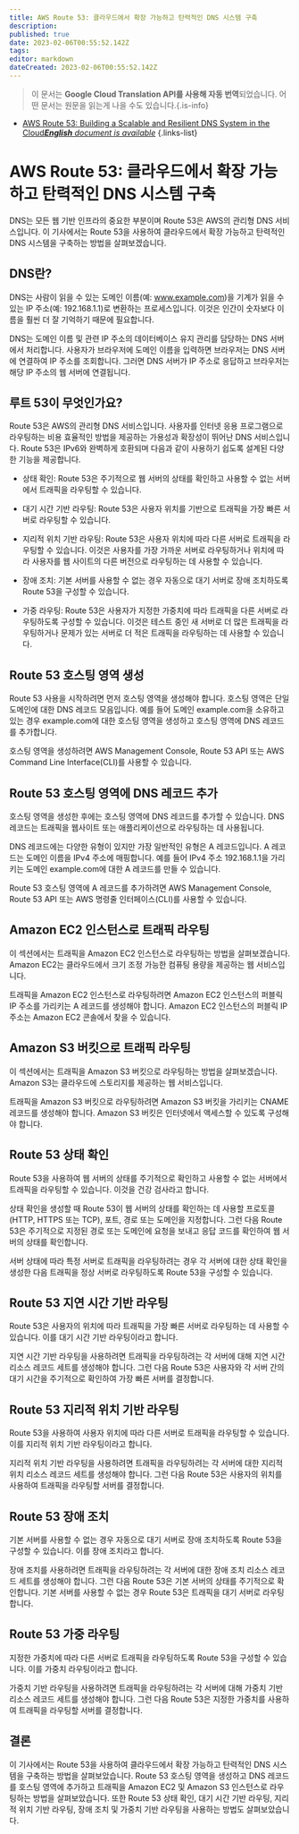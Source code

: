 ```yaml
---
title: AWS Route 53: 클라우드에서 확장 가능하고 탄력적인 DNS 시스템 구축
description: 
published: true
date: 2023-02-06T00:55:52.142Z
tags: 
editor: markdown
dateCreated: 2023-02-06T00:55:52.142Z
---
```


> 이 문서는 **Google Cloud Translation API를 사용해 자동 번역**되었습니다.
어떤 문서는 원문을 읽는게 나을 수도 있습니다.{.is-info}



- [AWS Route 53: Building a Scalable and Resilient DNS System in the Cloud***English** document is available*](/en/Knowledge-base/Cloud/aws-route-53-building-a-scalable-and-resilient-dns-system-in-the-cloud)
{.links-list}


# AWS Route 53: 클라우드에서 확장 가능하고 탄력적인 DNS 시스템 구축

DNS는 모든 웹 기반 인프라의 중요한 부분이며 Route 53은 AWS의 관리형 DNS 서비스입니다. 이 기사에서는 Route 53을 사용하여 클라우드에서 확장 가능하고 탄력적인 DNS 시스템을 구축하는 방법을 살펴보겠습니다.

## DNS란?

DNS는 사람이 읽을 수 있는 도메인 이름(예: www.example.com)을 기계가 읽을 수 있는 IP 주소(예: 192.168.1.1)로 변환하는 프로세스입니다. 이것은 인간이 숫자보다 이름을 훨씬 더 잘 기억하기 때문에 필요합니다.

DNS는 도메인 이름 및 관련 IP 주소의 데이터베이스 유지 관리를 담당하는 DNS 서버에서 처리합니다. 사용자가 브라우저에 도메인 이름을 입력하면 브라우저는 DNS 서버에 연결하여 IP 주소를 조회합니다. 그러면 DNS 서버가 IP 주소로 응답하고 브라우저는 해당 IP 주소의 웹 서버에 연결됩니다.

## 루트 53이 무엇인가요?

Route 53은 AWS의 관리형 DNS 서비스입니다. 사용자를 인터넷 응용 프로그램으로 라우팅하는 비용 효율적인 방법을 제공하는 가용성과 확장성이 뛰어난 DNS 서비스입니다. Route 53은 IPv6와 완벽하게 호환되며 다음과 같이 사용하기 쉽도록 설계된 다양한 기능을 제공합니다.

- 상태 확인: Route 53은 주기적으로 웹 서버의 상태를 확인하고 사용할 수 없는 서버에서 트래픽을 라우팅할 수 있습니다.

- 대기 시간 기반 라우팅: Route 53은 사용자 위치를 기반으로 트래픽을 가장 빠른 서버로 라우팅할 수 있습니다.

- 지리적 위치 기반 라우팅: Route 53은 사용자 위치에 따라 다른 서버로 트래픽을 라우팅할 수 있습니다. 이것은 사용자를 가장 가까운 서버로 라우팅하거나 위치에 따라 사용자를 웹 사이트의 다른 버전으로 라우팅하는 데 사용할 수 있습니다.

- 장애 조치: 기본 서버를 사용할 수 없는 경우 자동으로 대기 서버로 장애 조치하도록 Route 53을 구성할 수 있습니다.

- 가중 라우팅: Route 53은 사용자가 지정한 가중치에 따라 트래픽을 다른 서버로 라우팅하도록 구성할 수 있습니다. 이것은 테스트 중인 새 서버로 더 많은 트래픽을 라우팅하거나 문제가 있는 서버로 더 적은 트래픽을 라우팅하는 데 사용할 수 있습니다.

## Route 53 호스팅 영역 생성

Route 53 사용을 시작하려면 먼저 호스팅 영역을 생성해야 합니다. 호스팅 영역은 단일 도메인에 대한 DNS 레코드 모음입니다. 예를 들어 도메인 example.com을 소유하고 있는 경우 example.com에 대한 호스팅 영역을 생성하고 호스팅 영역에 DNS 레코드를 추가합니다.

호스팅 영역을 생성하려면 AWS Management Console, Route 53 API 또는 AWS Command Line Interface(CLI)를 사용할 수 있습니다.

## Route 53 호스팅 영역에 DNS 레코드 추가

호스팅 영역을 생성한 후에는 호스팅 영역에 DNS 레코드를 추가할 수 있습니다. DNS 레코드는 트래픽을 웹사이트 또는 애플리케이션으로 라우팅하는 데 사용됩니다.

DNS 레코드에는 다양한 유형이 있지만 가장 일반적인 유형은 A 레코드입니다. A 레코드는 도메인 이름을 IPv4 주소에 매핑합니다. 예를 들어 IPv4 주소 192.168.1.1을 가리키는 도메인 example.com에 대한 A 레코드를 만들 수 있습니다.

Route 53 호스팅 영역에 A 레코드를 추가하려면 AWS Management Console, Route 53 API 또는 AWS 명령줄 인터페이스(CLI)를 사용할 수 있습니다.

## Amazon EC2 인스턴스로 트래픽 라우팅

이 섹션에서는 트래픽을 Amazon EC2 인스턴스로 라우팅하는 방법을 살펴보겠습니다. Amazon EC2는 클라우드에서 크기 조정 가능한 컴퓨팅 용량을 제공하는 웹 서비스입니다.

트래픽을 Amazon EC2 인스턴스로 라우팅하려면 Amazon EC2 인스턴스의 퍼블릭 IP 주소를 가리키는 A 레코드를 생성해야 합니다. Amazon EC2 인스턴스의 퍼블릭 IP 주소는 Amazon EC2 콘솔에서 찾을 수 있습니다.

## Amazon S3 버킷으로 트래픽 라우팅

이 섹션에서는 트래픽을 Amazon S3 버킷으로 라우팅하는 방법을 살펴보겠습니다. Amazon S3는 클라우드에 스토리지를 제공하는 웹 서비스입니다.

트래픽을 Amazon S3 버킷으로 라우팅하려면 Amazon S3 버킷을 가리키는 CNAME 레코드를 생성해야 합니다. Amazon S3 버킷은 인터넷에서 액세스할 수 있도록 구성해야 합니다.

## Route 53 상태 확인

Route 53을 사용하여 웹 서버의 상태를 주기적으로 확인하고 사용할 수 없는 서버에서 트래픽을 라우팅할 수 있습니다. 이것을 건강 검사라고 합니다.

상태 확인을 생성할 때 Route 53이 웹 서버의 상태를 확인하는 데 사용할 프로토콜(HTTP, HTTPS 또는 TCP), 포트, 경로 또는 도메인을 지정합니다. 그런 다음 Route 53은 주기적으로 지정된 경로 또는 도메인에 요청을 보내고 응답 코드를 확인하여 웹 서버의 상태를 확인합니다.

서버 상태에 따라 특정 서버로 트래픽을 라우팅하려는 경우 각 서버에 대한 상태 확인을 생성한 다음 트래픽을 정상 서버로 라우팅하도록 Route 53을 구성할 수 있습니다.

## Route 53 지연 시간 기반 라우팅

Route 53은 사용자의 위치에 따라 트래픽을 가장 빠른 서버로 라우팅하는 데 사용할 수 있습니다. 이를 대기 시간 기반 라우팅이라고 합니다.

지연 시간 기반 라우팅을 사용하려면 트래픽을 라우팅하려는 각 서버에 대해 지연 시간 리소스 레코드 세트를 생성해야 합니다. 그런 다음 Route 53은 사용자와 각 서버 간의 대기 시간을 주기적으로 확인하여 가장 빠른 서버를 결정합니다.

## Route 53 지리적 위치 기반 라우팅

Route 53을 사용하여 사용자 위치에 따라 다른 서버로 트래픽을 라우팅할 수 있습니다. 이를 지리적 위치 기반 라우팅이라고 합니다.

지리적 위치 기반 라우팅을 사용하려면 트래픽을 라우팅하려는 각 서버에 대한 지리적 위치 리소스 레코드 세트를 생성해야 합니다. 그런 다음 Route 53은 사용자의 위치를 사용하여 트래픽을 라우팅할 서버를 결정합니다.

## Route 53 장애 조치

기본 서버를 사용할 수 없는 경우 자동으로 대기 서버로 장애 조치하도록 Route 53을 구성할 수 있습니다. 이를 장애 조치라고 합니다.

장애 조치를 사용하려면 트래픽을 라우팅하려는 각 서버에 대한 장애 조치 리소스 레코드 세트를 생성해야 합니다. 그런 다음 Route 53은 기본 서버의 상태를 주기적으로 확인합니다. 기본 서버를 사용할 수 없는 경우 Route 53은 트래픽을 대기 서버로 라우팅합니다.

## Route 53 가중 라우팅

지정한 가중치에 따라 다른 서버로 트래픽을 라우팅하도록 Route 53을 구성할 수 있습니다. 이를 가중치 라우팅이라고 합니다.

가중치 기반 라우팅을 사용하려면 트래픽을 라우팅하려는 각 서버에 대해 가중치 기반 리소스 레코드 세트를 생성해야 합니다. 그런 다음 Route 53은 지정한 가중치를 사용하여 트래픽을 라우팅할 서버를 결정합니다.

## 결론

이 기사에서는 Route 53을 사용하여 클라우드에서 확장 가능하고 탄력적인 DNS 시스템을 구축하는 방법을 살펴보았습니다. Route 53 호스팅 영역을 생성하고 DNS 레코드를 호스팅 영역에 추가하고 트래픽을 Amazon EC2 및 Amazon S3 인스턴스로 라우팅하는 방법을 살펴보았습니다. 또한 Route 53 상태 확인, 대기 시간 기반 라우팅, 지리적 위치 기반 라우팅, 장애 조치 및 가중치 기반 라우팅을 사용하는 방법도 살펴보았습니다.